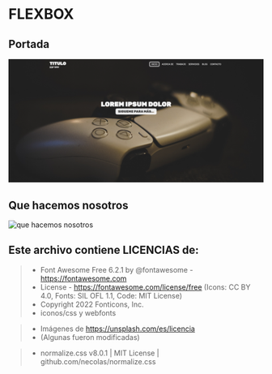 # FLEXBOX

## Portada

<img src="https://github.com/SergiCodeDev/html-css-javascript/blob/main/FLEXBOX/README/portada.PNG?raw=true" alt="portada">

## Que hacemos nosotros

<img src="https://github.com/SergiCodeDev/html-css-javascript/blob/main/FLEXBOX/README/quehacemosnosotros.PNG?raw=true" alt="que hacemos nosotros">

## Este archivo contiene LICENCIAS de:

> * Font Awesome Free 6.2.1 by @fontawesome - https://fontawesome.com
> * License - https://fontawesome.com/license/free (Icons: CC BY 4.0, Fonts: SIL OFL 1.1, Code: MIT License)
> * Copyright 2022 Fonticons, Inc.
> * iconos/css y webfonts

> * Imágenes de https://unsplash.com/es/licencia
> * (Algunas fueron modificadas)

> * normalize.css v8.0.1 | MIT License | github.com/necolas/normalize.css